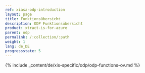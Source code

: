 ```yaml
---
ref: xiasa-odp-introduction
layout: page
title: Funktionsübersicht
description: ODP Funktionsübersicht
product: xtract-is-for-azure
parent: odp
permalink: /:collection/:path
weight: 1
lang: de_DE
progressstate: 5
---
```

{% include _content/de/xis-specific/odp/odp-functions-ov.md %}
